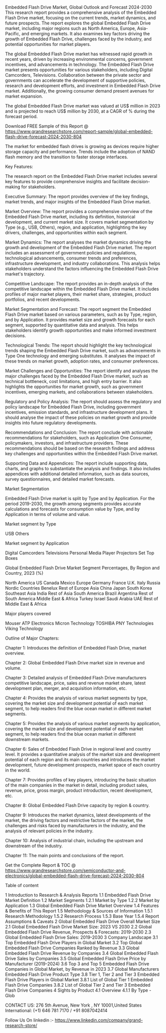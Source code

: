 Embedded Flash Drive Market, Global Outlook and Forecast 2024-2030
This research report provides a comprehensive analysis of the Embedded Flash Drive market, focusing on the current trends, market dynamics, and future prospects. The report explores the global Embedded Flash Drive market, including major regions such as North America, Europe, Asia-Pacific, and emerging markets. It also examines key factors driving the growth of Embedded Flash Drive, challenges faced by the industry, and potential opportunities for market players.

The global Embedded Flash Drive market has witnessed rapid growth in recent years, driven by increasing environmental concerns, government incentives, and advancements in technology. The Embedded Flash Drive market presents opportunities for various stakeholders, including Digital Camcorders, Televisions. Collaboration between the private sector and governments can accelerate the development of supportive policies, research and development efforts, and investment in Embedded Flash Drive market. Additionally, the growing consumer demand present avenues for market expansion.

The global Embedded Flash Drive market was valued at US$ million in 2023 and is projected to reach US$ million by 2030, at a CAGR of % during the forecast period.

Download FREE Sample of this Report @ https://www.grandresearchstore.com/report-sample/global-embedded-flash-drive-forecast-2024-2030-804


The market for embedded flash drives is growing as devices require higher storage capacity and performance. Trends include the adoption of NAND flash memory and the transition to faster storage interfaces.

Key Features:

The research report on the Embedded Flash Drive market includes several key features to provide comprehensive insights and facilitate decision-making for stakeholders.

Executive Summary: The report provides overview of the key findings, market trends, and major insights of the Embedded Flash Drive market.

Market Overview: The report provides a comprehensive overview of the Embedded Flash Drive market, including its definition, historical development, and current market size. It covers market segmentation by Type (e.g., USB, Others), region, and application, highlighting the key drivers, challenges, and opportunities within each segment.

Market Dynamics: The report analyses the market dynamics driving the growth and development of the Embedded Flash Drive market. The report includes an assessment of government policies and regulations, technological advancements, consumer trends and preferences, infrastructure development, and industry collaborations. This analysis helps stakeholders understand the factors influencing the Embedded Flash Drive market's trajectory.

Competitive Landscape: The report provides an in-depth analysis of the competitive landscape within the Embedded Flash Drive market. It includes profiles of major market players, their market share, strategies, product portfolios, and recent developments.

Market Segmentation and Forecast: The report segment the Embedded Flash Drive market based on various parameters, such as by Type, region, and by Application. It provides market size and growth forecasts for each segment, supported by quantitative data and analysis. This helps stakeholders identify growth opportunities and make informed investment decisions.

Technological Trends: The report should highlight the key technological trends shaping the Embedded Flash Drive market, such as advancements in Type One technology and emerging substitutes. It analyses the impact of these trends on market growth, adoption rates, and consumer preferences.

Market Challenges and Opportunities: The report identify and analyses the major challenges faced by the Embedded Flash Drive market, such as technical bottleneck, cost limitations, and high entry barrier. It also highlights the opportunities for market growth, such as government incentives, emerging markets, and collaborations between stakeholders.

Regulatory and Policy Analysis: The report should assess the regulatory and policy landscape for Embedded Flash Drive, including government incentives, emission standards, and infrastructure development plans. It should analyse the impact of these policies on market growth and provide insights into future regulatory developments.

Recommendations and Conclusion: The report conclude with actionable recommendations for stakeholders, such as Application One Consumer, policymakers, investors, and infrastructure providers. These recommendations should be based on the research findings and address key challenges and opportunities within the Embedded Flash Drive market.

Supporting Data and Appendices: The report include supporting data, charts, and graphs to substantiate the analysis and findings. It also includes appendices with additional detailed information, such as data sources, survey questionnaires, and detailed market forecasts.

Market Segmentation

Embedded Flash Drive market is split by Type and by Application. For the period 2019-2030, the growth among segments provides accurate calculations and forecasts for consumption value by Type, and by Application in terms of volume and value.

Market segment by Type



USB
Others


Market segment by Application



Digital Camcorders
Televisions
Personal Media Player
Projectors
Set Top Boxes


Global Embedded Flash Drive Market Segment Percentages, By Region and Country, 2023 (%)



North America
US
Canada
Mexico
Europe
Germany
France
U.K.
Italy
Russia
Nordic Countries
Benelux
Rest of Europe
Asia
China
Japan
South Korea
Southeast Asia
India
Rest of Asia
South America
Brazil
Argentina
Rest of South America
Middle East & Africa
Turkey
Israel
Saudi Arabia
UAE
Rest of Middle East & Africa


Major players covered



Mouser
ATP Electronics
Micron Technology
TOSHIBA
PNY Technologies
Viking Technology


Outline of Major Chapters:

Chapter 1: Introduces the definition of Embedded Flash Drive, market overview.

Chapter 2: Global Embedded Flash Drive market size in revenue and volume.

Chapter 3: Detailed analysis of Embedded Flash Drive manufacturers competitive landscape, price, sales and revenue market share, latest development plan, merger, and acquisition information, etc.

Chapter 4: Provides the analysis of various market segments by type, covering the market size and development potential of each market segment, to help readers find the blue ocean market in different market segments.

Chapter 5: Provides the analysis of various market segments by application, covering the market size and development potential of each market segment, to help readers find the blue ocean market in different downstream markets.

Chapter 6: Sales of Embedded Flash Drive in regional level and country level. It provides a quantitative analysis of the market size and development potential of each region and its main countries and introduces the market development, future development prospects, market space of each country in the world.

Chapter 7: Provides profiles of key players, introducing the basic situation of the main companies in the market in detail, including product sales, revenue, price, gross margin, product introduction, recent development, etc.

Chapter 8: Global Embedded Flash Drive capacity by region & country.

Chapter 9: Introduces the market dynamics, latest developments of the market, the driving factors and restrictive factors of the market, the challenges and risks faced by manufacturers in the industry, and the analysis of relevant policies in the industry.

Chapter 10: Analysis of industrial chain, including the upstream and downstream of the industry.

Chapter 11: The main points and conclusions of the report.

Get the Complete Report & TOC @ https://www.grandresearchstore.com/semiconductor-and-electronics/global-embedded-flash-drive-forecast-2024-2030-804

Table of content

1 Introduction to Research & Analysis Reports
1.1 Embedded Flash Drive Market Definition
1.2 Market Segments
1.2.1 Market by Type
1.2.2 Market by Application
1.3 Global Embedded Flash Drive Market Overview
1.4 Features & Benefits of This Report
1.5 Methodology & Sources of Information
1.5.1 Research Methodology
1.5.2 Research Process
1.5.3 Base Year
1.5.4 Report Assumptions & Caveats
2 Global Embedded Flash Drive Overall Market Size
2.1 Global Embedded Flash Drive Market Size: 2023 VS 2030
2.2 Global Embedded Flash Drive Revenue, Prospects & Forecasts: 2019-2030
2.3 Global Embedded Flash Drive Sales: 2019-2030
3 Company Landscape
3.1 Top Embedded Flash Drive Players in Global Market
3.2 Top Global Embedded Flash Drive Companies Ranked by Revenue
3.3 Global Embedded Flash Drive Revenue by Companies
3.4 Global Embedded Flash Drive Sales by Companies
3.5 Global Embedded Flash Drive Price by Manufacturer (2019-2024)
3.6 Top 3 and Top 5 Embedded Flash Drive Companies in Global Market, by Revenue in 2023
3.7 Global Manufacturers Embedded Flash Drive Product Type
3.8 Tier 1, Tier 2 and Tier 3 Embedded Flash Drive Players in Global Market
3.8.1 List of Global Tier 1 Embedded Flash Drive Companies
3.8.2 List of Global Tier 2 and Tier 3 Embedded Flash Drive Companies
4 Sights by Product
4.1 Overview
4.1.1 By Type - Glob

CONTACT US:
276 5th Avenue, New York , NY 10001,United States
International: (+1) 646 781 7170 / +91 8087042414

Follow Us On linkedin :- https://www.linkedin.com/company/grand-research-store/




